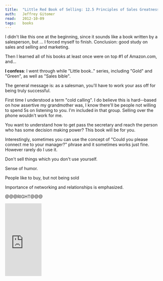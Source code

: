 ```yaml
---
title:	"Little Red Book of Selling: 12.5 Principles of Sales Greatness"
auth:	Jeffrey Gitomer
read:	2012-10-09
tags:	books
---
```





I didn't like this one at the beginning, since it sounds like a book written
by a salesperson, but ... I forced myself to finish. Conclusion: good study
on sales and selling and marketing.

Then I learned all of his books at least once were on top #1 of Amazon.com,
and...

**I confess**: I went through while "Little book.." series, including "Gold"
and "Green", as well as "Sales bible".

The general message is: as a salesman, you'll have to work your ass off for
being truly successful.

First time I understood a term "cold calling". I do believe this is
hard--based on how assertive my grandmother was, I know there'll be people
not willing to spend 5s on listening to you. I'm included in that group.
Selling over the phone wouldn't work for me.

You want to understand how to get pass the secretary and reach the person
who has some decision making power? This book will be for you.

Interestingly, sometimes you can use the concept of "Could you please
connect me to your manager?" phrase and it sometimes works just fine.
However rarely do I use it.

Don't sell things which you don't use yourself.

Sense of humor.

People like to buy, but not being sold

Importance of networking and relationships is emphasized.

@@@RIGHT@@@

<iframe src="http://rcm.amazon.com/e/cm?lt1=_blank&bc1=FFFFFF&IS2=1&npa=1&bg1=FFFFFF&fc1=000000&lc1=FF0000&t=wojcadamkoszh-20&o=1&p=8&l=as4&m=amazon&f=ifr&ref=ss_til&asins=1885167601" style="width:120px;height:240px;" scrolling="no" marginwidth="0" marginheight="0" frameborder="0"></iframe>

